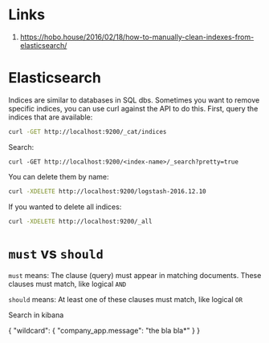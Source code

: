 # Links
1. https://hobo.house/2016/02/18/how-to-manually-clean-indexes-from-elasticsearch/

# Elasticsearch

Indices are similar to databases in SQL dbs.
Sometimes you want to remove specific indices, you can use curl against the API to do this.  First, query the indices that are available:

```bash
curl -GET http://localhost:9200/_cat/indices
```

Search:

```
curl -GET http://localhost:9200/<index-name>/_search?pretty=true
```

You can delete them by name:

```bash
curl -XDELETE http://localhost:9200/logstash-2016.12.10
```

If you wanted to delete all indices:

```bash
curl -XDELETE http://localhost:9200/_all
```

# `must` vs `should`

`must` means: The clause (query) must appear in matching documents. These clauses must match, like logical `AND`

`should` means: At least one of these clauses must match, like logical `OR`

Search in kibana

{
  "wildcard": {
    "company_app.message": "the bla bla*"
  }
}
